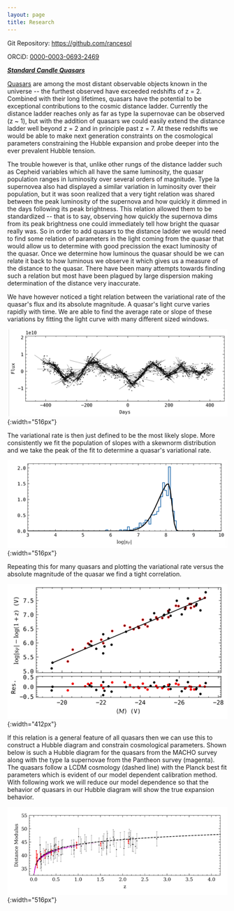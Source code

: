 ```yaml
---
layout: page
title: Research
---
```


Git Repository: <a href="https://github.com/rancesol">https://github.com/rancesol</a>

ORCiD: <a href="https://orcid.org/0000-0003-0693-2469">0000-0003-0693-2469</a>

<a href="https://rancesol.github.io/standard_candle_QSOs/">***Standard Candle Quasars***</a>

<a href="https://en.wikipedia.org/wiki/Quasar">Quasars</a> are among the most distant observable objects known in the universe -- the furthest observed have exceeded redshifts of z = 2.
Combined with their long lifetimes, quasars have the potential to be exceptional contributions to the cosmic distance ladder.
Currently the distance ladder reaches only as far as type Ia supernovae can be observed (z ~ 1), but with the addition of quasars we could easily extend the distance ladder well beyond z = 2 and in principle past z = 7.
At these redshifts we would be able to make next generation constraints on the cosmological parameters constraining the Hubble expansion and probe deeper into the ever prevalent Hubble tension.

The trouble however is that, unlike other rungs of the distance ladder such as Cepheid variables which all have the same luminosity, the quasar population ranges in luminosity over several orders of magnitude.
Type Ia supernovea also had displayed a similar variation in luminosity over their population, but it was soon realized that a very tight relation was shared between the peak luminosity of the supernova and how quickly it dimmed in the days following its peak brightness.
This relation allowed them to be standardized -- that is to say, observing how quickly the supernova dims from its peak brightness one could immediately tell how bright the quasar really was.
So in order to add quasars to the distance ladder we would need to find some relation of parameters in the light coming from the quasar that would allow us to determine with good precission the exact luminosity of the quasar.
Once we determine how luminous the quasar should be we can relate it back to how luminous we observe it which gives us a measure of the distance to the quasar.
There have been many attempts towards finding such a relation but most have been plagued by large dispersion making determination of the distance very inaccurate.

We have however noticed a tight relation between the variational rate of the quasar's flux and its absolute magnitude.
A quasar's light curve varies rapidly with time.
We are able to find the average rate or slope of these variations by fitting the light curve with many different sized windows.

![A quasar light curve with fitted slopes overlayed](/assets/img/quasar_lc.png){:width="516px"}

The variational rate is then just defined to be the most likely slope.
More consistently we fit the population of slopes with a skewnorm distribution and we take the peak of the fit to determine a quasar's variational rate.

![Slope population for the above light curve.](/assets/img/logs_hist.png){:width="516px"}

Repeating this for many quasars and plotting the variational rate versus the absolute magnitude of the quasar we find a tight correlation.

![Tight correlation between variational slope (vertical axis) and absolute magnitude (horizontal axis).](/assets/img/logs_vs_M_macho.png){:width="412px"}

If this relation is a general feature of all quasars then we can use this to construct a Hubble diagram and constrain cosmological parameters.
Shown below is such a Hubble diagram for the quasars from the MACHO survey along with the type Ia supernovae from the Pantheon survey (magenta).
The quasars follow a LCDM cosmology (dashed line) with the Planck best fit parameters which is evident of our model dependent calibration method.
With following work we will reduce our model dependence so that the behavior of quasars in our Hubble diagram will show the true expansion behavior.

![Hubble diagram of the MACHO quasars showing very accurately our current model dependence.](/assets/img/macho_consistency_DMplot.png){:width="516px"}
